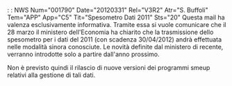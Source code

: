  :  : NWS Num="001790" Date="20120331" Rel="V3R2" Atr="S. Buffoli" Tem="APP" App="C5" Tit="Spesometro Dati 2011" Sts="20"
Questa mail ha valenza esclusivamente informativa. Tramite essa si vuole comunicare che il 28 marzo il ministero dell'Economia ha chiarito che la trasmissione dello spesometro per i dati del 2011 (con scadenza 30/04/2012) andrà effettuata nelle modalità sinora conosciute. Le novità
definite dal ministero di recente, verranno introdotte solo a partire dall'anno prossimo.

Non è previsto quindi il rilascio di nuove versioni dei programmi smeup relativi alla gestione di tali dati.

